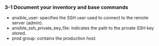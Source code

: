### 3-1 Document your inventory and base commands

- ansible_user: specifies the SSH user used to connect to the remote server (admin).
- ansible_ssh_private_key_file: indicates the path to the private SSH key stored.
- prod group: contains the production host.